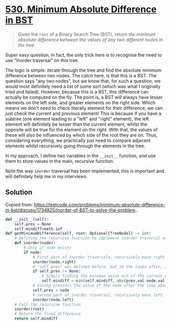 # [530. Minimum Absolute Difference in BST](https://leetcode.com/problems/minimum-absolute-difference-in-bst/)

> Given the `root` of a Binary Search Tree (BST), return *the minimum absolute difference between the values of any two different nodes in the tree*.

Super easy question, in fact, the only trick here is to recognise the need to use "Inorder traversal" on this tree.

The logic is simple: iterate through the tree and find the absolute minimum difference between two nodes. The catch here, is that this is a BST. The question says "any two nodes", but we know that, for such a question, we would most definitely need a list of some sort (which was what I originally tried and failed). However, because this is a BST, this difference can actually be computed on the fly. The point is, a BST will always have lesser elements on the left side, and greater elements on the right side. Which means we don't need to check literally element for their difference; we can just check the current and previous element! This is because if you have a subtree (one element leading to a "left" and "right" element), the left element will definitely be lesser than the current element, whilst the opposite will be true for the element on the right. With that, the values of these will also be influenced by which side of the root they are on. Thus, considering everything, we practically just need to compare adjacent elements whilst recursively going through the elements in the tree.

In my approach, I define two variables in the `__init__` function, and use them to store values in the main, recursive function.

Note the way `inorder` traversal has been implemented, this is important and will definitely help me in my interviews.

## Solution

Copied from: https://leetcode.com/problems/minimum-absolute-difference-in-bst/discuss/1734825/inorder-of-BST-to-solve-the-problem..

```python
def __init__(self):
    self.prev = None
    self.mindiff=math.inf
def getMinimumDifference(self, root: Optional[TreeNode]) -> int:
    # Defining the recursive function to implement inorder traversal and go through the BST
    def inorder(node):
        # Only if node exists
        if node:
            # First part of inorder traversals, recursively move right
            inorder(node.right)
            # "self.prev" was defined before, but in the loops after, it will have a value other than None
            if self.prev != None:
                # Simply finding the minimum value out of the current difference and previous value
                self.mindiff = min(self.mindiff, abs(prev.val-node.val))
            # Giving previous the value of the node after the loop above so that it has the "previous" value in the next loop
            self.prev = node
            # Second part of inorder traversal, recursively move left
            inorder(node.left)
    # Call the recursive function
    inorder(root)
    # Return the final difference
    return self.mindiff
```
